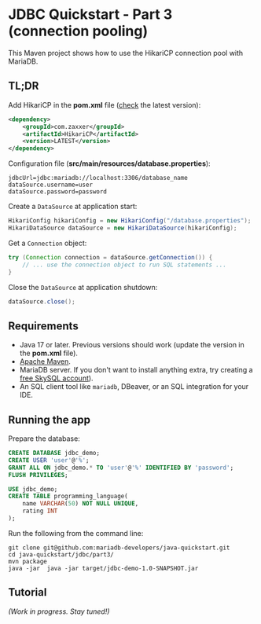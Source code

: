 # JDBC Quickstart - Part 3 (connection pooling)

This Maven project shows how to use the HikariCP connection pool
with MariaDB.

## TL;DR

Add HikariCP in the **pom.xml** file ([check](https://search.maven.org/artifact/com.zaxxer/HikariCP) the latest version):

```xml
<dependency>
    <groupId>com.zaxxer</groupId>
    <artifactId>HikariCP</artifactId>
    <version>LATEST</version>
</dependency>
```

Configuration file (**src/main/resources/database.properties**):

```properties
jdbcUrl=jdbc:mariadb://localhost:3306/database_name
dataSource.username=user
dataSource.password=password
```

Create a `DataSource` at application start:

```java
HikariConfig hikariConfig = new HikariConfig("/database.properties");
HikariDataSource dataSource = new HikariDataSource(hikariConfig); 
```

Get a `Connection` object:

```java
try (Connection connection = dataSource.getConnection()) {
    // ... use the connection object to run SQL statements ...
}
```

Close the `DataSource` at application shutdown:

```java
dataSource.close();
```

## Requirements

- Java 17 or later. Previous versions should work (update the version
  in the **pom.xml** file).
- [Apache Maven](https://maven.apache.org).
- MariaDB server. If you don't want to install
  anything extra, try creating a
  [free SkySQL account](https://mariadb.com/products/skysql)).
- An SQL client tool like `mariadb`, DBeaver, or an SQL integration for
  your IDE.

## Running the app

Prepare the database:

```sql
CREATE DATABASE jdbc_demo;
CREATE USER 'user'@'%';
GRANT ALL ON jdbc_demo.* TO 'user'@'%' IDENTIFIED BY 'password';
FLUSH PRIVILEGES;

USE jdbc_demo;
CREATE TABLE programming_language(
    name VARCHAR(50) NOT NULL UNIQUE,
    rating INT
);
```

Run the following from the command line:

```
git clone git@github.com:mariadb-developers/java-quickstart.git
cd java-quickstart/jdbc/part3/
mvn package
java -jar  java -jar target/jdbc-demo-1.0-SNAPSHOT.jar
```

## Tutorial

*(Work in progress. Stay tuned!)*
